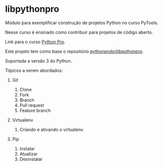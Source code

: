 # libpythonpro

Módulo para exemplificar construção de projetos Python no curso PyTools.

Nesse curso é ensinado como contribuir para projetos de código aberto.

Link para o curso [Python Pro](https://www.python.pro.br).

Este projeto tem como base o repositório [pythonprobr/libpythonpro](https://www.github.com/pythonprobr/libpythonpro).

Suportada a versão 3 do Python.

Tópicos a serem abordados:

1. Git
   1. Clone 
   2. Fork
   3. Branch
   4. Pull request
   5. Feature branch

   
2. Virtualenv
    1. Criando e ativando o virtualenv

3. Pip
    1. Instalar
    2. Atualizar
    3. Desinstalar
